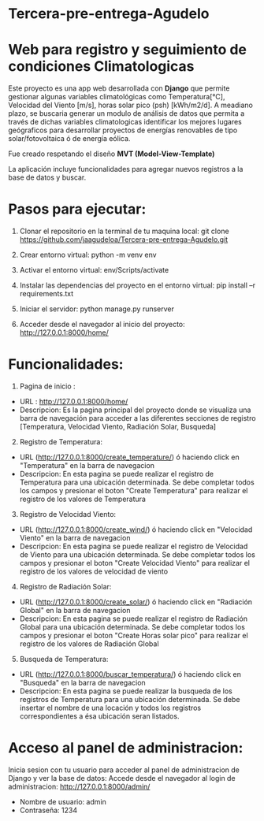 # Tercera-pre-entrega-Agudelo

# Web para registro y seguimiento de condiciones Climatologicas

Este proyecto es una app web desarrollada con **Django** que permite gestionar algunas variables climatológicas como Temperatura[°C], Velocidad del Viento [m/s], horas solar pico (psh) [kWh/m2/d]. A meadiano plazo, se buscaria generar un modulo de análisis de datos que permita a través de dichas variables climatologicas identificar los mejores lugares geógraficos para desarrollar proyectos de energías renovables de tipo solar/fotovoltaica ó de energía eólica.

Fue creado respetando el  diseño **MVT (Model-View-Template)**

La aplicación incluye funcionalidades para agregar nuevos registros a la base de datos y buscar.

# Pasos para ejecutar:
1. Clonar el repositorio en la terminal de tu maquina local: 
git clone https://github.com/jaagudeloa/Tercera-pre-entrega-Agudelo.git

2. Crear entorno virtual: python -m venv env

3. Activar el entorno virtual: 
   env/Scripts/activate

4. Instalar las dependencias del proyecto en el entorno virtual: 
   pip install –r requirements.txt 

5. Iniciar el servidor:
   python manage.py runserver

6. Acceder desde el navegador al inicio del proyecto:
   http://127.0.0.1:8000/home/

# Funcionalidades:

1. Pagina de inicio :
- URL : http://127.0.0.1:8000/home/
- Descripcion: Es la pagina principal del proyecto donde se visualiza una barra de navegación para acceder a las diferentes secciones de registro [Temperatura, Velocidad Viento, Radiación Solar, Busqueda]

2. Registro de Temperatura:
- URL (http://127.0.0.1:8000/create_temperature/) ó haciendo click en "Temperatura" en la barra de navegacion
- Descripcion: En esta pagina se puede realizar el registro de Temperatura para una ubicación determinada. Se debe completar todos los campos y presionar el boton "Create Temperatura" para realizar el registro de los valores de Temperatura

3. Registro de Velocidad Viento:
- URL (http://127.0.0.1:8000/create_wind/) ó haciendo click en "Velocidad Viento" en la barra de navegacion
- Descripcion: En esta pagina se puede realizar el registro de Velocidad de Viento para una ubicación determinada. Se debe completar todos los campos y presionar el boton "Create Velocidad Viento" para realizar el registro de los valores de velocidad de viento

4. Registro de Radiación Solar:
- URL (http://127.0.0.1:8000/create_solar/) ó haciendo click en "Radiación Global" en la barra de navegacion
- Descripcion:  En esta pagina se puede realizar el registro de Radiación Global para una ubicación determinada. Se debe completar todos los campos y presionar el boton "Create Horas solar pico" para realizar el registro de los valores de Radiación Global

5. Busqueda de Temperatura:
- URL (http://127.0.0.1:8000/buscar_temperatura/) ó haciendo click en "Busqueda" en la barra de navegacion
- Descripcion: En esta pagina se puede realizar la busqueda de los registros de Temperatura para una ubicación determinada. Se debe insertar el nombre de una locación y todos los registros correspondientes a ésa ubicación seran listados.

# Acceso al panel de administracion:
Inicia sesion con tu usuario para acceder al panel de administracion de Django y ver la base de datos:
Accede desde el navegador al login de administracion: http://127.0.0.1:8000/admin/ 

- Nombre de usuario: admin
- Contraseña: 1234